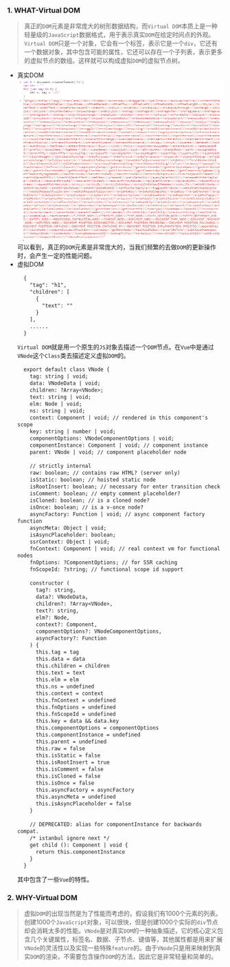 ### 1. WHAT-Virtual DOM
> 真正的`DOM`元素是非常庞大的树形数据结构，而`Virtual DOM`本质上是一种轻量级的`JavaScript`数据格式，用于表示真实`DOM`在给定时间点的外观。`Virtual DOM`只是一个对象，它会有一个标签，表示它是一个`div`，它还有一个数据对象，其中包含可能的属性，它还可以存在一个子列表，表示更多的虚拟节点的数组。这样就可以构成虚拟`DOM`的虚拟节点树。
- 真实DOM
  ![avatar](./realDOM.png)
  可以看到，真正的`DOM`元素是非常庞大的，当我们频繁的去做`DOM`的更新操作时，会产生一定的性能问题。
- 虚拟DOM
  ```
    {
      "tag": "h1",
      "children": [
        {
          "text": ""
        }
      ],
      ......
    }
  ```
  `Virtual DOM`就是用一个原生的`JS`对象去描述一个`DOM`节点。在`Vue`中是通过`VNode`这个`Class`类去描述定义虚拟`DOM`的。
  ```
    export default class VNode {
      tag: string | void;
      data: VNodeData | void;
      children: ?Array<VNode>;
      text: string | void;
      elm: Node | void;
      ns: string | void;
      context: Component | void; // rendered in this component's scope
      key: string | number | void;
      componentOptions: VNodeComponentOptions | void;
      componentInstance: Component | void; // component instance
      parent: VNode | void; // component placeholder node

      // strictly internal
      raw: boolean; // contains raw HTML? (server only)
      isStatic: boolean; // hoisted static node
      isRootInsert: boolean; // necessary for enter transition check
      isComment: boolean; // empty comment placeholder?
      isCloned: boolean; // is a cloned node?
      isOnce: boolean; // is a v-once node?
      asyncFactory: Function | void; // async component factory function
      asyncMeta: Object | void;
      isAsyncPlaceholder: boolean;
      ssrContext: Object | void;
      fnContext: Component | void; // real context vm for functional nodes
      fnOptions: ?ComponentOptions; // for SSR caching
      fnScopeId: ?string; // functional scope id support

      constructor (
        tag?: string,
        data?: VNodeData,
        children?: ?Array<VNode>,
        text?: string,
        elm?: Node,
        context?: Component,
        componentOptions?: VNodeComponentOptions,
        asyncFactory?: Function
      ) {
        this.tag = tag
        this.data = data
        this.children = children
        this.text = text
        this.elm = elm
        this.ns = undefined
        this.context = context
        this.fnContext = undefined
        this.fnOptions = undefined
        this.fnScopeId = undefined
        this.key = data && data.key
        this.componentOptions = componentOptions
        this.componentInstance = undefined
        this.parent = undefined
        this.raw = false
        this.isStatic = false
        this.isRootInsert = true
        this.isComment = false
        this.isCloned = false
        this.isOnce = false
        this.asyncFactory = asyncFactory
        this.asyncMeta = undefined
        this.isAsyncPlaceholder = false
      }

      // DEPRECATED: alias for componentInstance for backwards compat.
      /* istanbul ignore next */
      get child (): Component | void {
        return this.componentInstance
      }
    }
  ```
  其中包含了一些`Vue`的特性。
### 2. WHY-Virtual DOM
> 虚拟`DOM`的出现当然是为了性能而考虑的，假设我们有1000个元素的列表。创建1000个`JavaScript`对象，可以很快，但是创建1000个实际的`div`节点却会消耗太多的性能。`VNode`是对真实`DOM`的一种抽象描述，它的核心定义包含几个关键属性，标签名、数据、子节点、键值等，其他属性都是用来扩展`VNode`的灵活性以及实现一些特殊`feature`的。由于`VNode`只是用来映射到真实`DOM`的渲染，不需要包含操作`DOM`的方法，因此它是非常轻量和简单的。